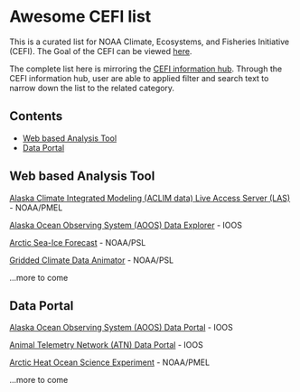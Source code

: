 # Awesome CEFI list

This is a curated list for NOAA Climate, Ecosystems, and Fisheries Initiative (CEFI). 
The Goal of the CEFI can be viewed [here](https://www.fisheries.noaa.gov/topic/climate-change/climate,-ecosystems,-and-fisheries).

The complete list here is mirroring the [CEFI information hub](https://psl.noaa.gov/data/fisheries/). Through the CEFI information hub, user are able to applied filter and search text to narrow down the list to the related category. 

## Contents
- [Web based Analysis Tool](#analysis-tool)
- [Data Portal](#data-portal)

## Web based Analysis Tool
[Alaska Climate Integrated Modeling (ACLIM data) Live Access Server (LAS)](https://data.pmel.noaa.gov/aclim/las/UI.html) - NOAA/PMEL

[Alaska Ocean Observing System (AOOS) Data Explorer](http://portal.aoos.org/) - IOOS

[Arctic Sea-Ice Forecast](https://psl.noaa.gov/forecasts/seaice/) - NOAA/PSL

[Gridded Climate Data Animator](https://psl.noaa.gov/data/animation/) - NOAA/PSL

...more to come


## Data Portal
[Alaska Ocean Observing System (AOOS) Data Portal](http://portal.aoos.org/) - IOOS

[Animal Telemetry Network (ATN) Data Portal](https://portal.atn.ioos.us/) - IOOS

[Arctic Heat Ocean Science Experiment](https://data.pmel.noaa.gov/alamo/erddap/index.html) - NOAA/PMEL 

...more to come